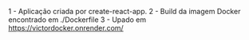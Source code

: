 1 - Aplicação criada por create-react-app.
2 - Build da imagem Docker encontrado em ./Dockerfile
3 - Upado em https://victordocker.onrender.com/
